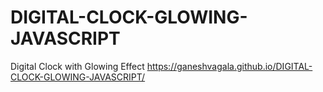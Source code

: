 # DIGITAL-CLOCK-GLOWING-JAVASCRIPT
Digital Clock with Glowing Effect
https://ganeshvagala.github.io/DIGITAL-CLOCK-GLOWING-JAVASCRIPT/
